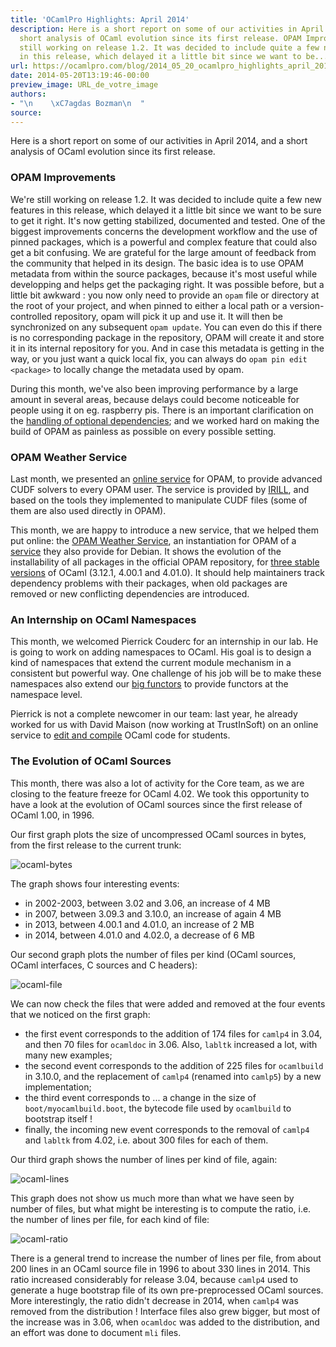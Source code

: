 ```yaml
---
title: 'OCamlPro Highlights: April 2014'
description: Here is a short report on some of our activities in April 2014, and a
  short analysis of OCaml evolution since its first release. OPAM Improvements We're
  still working on release 1.2. It was decided to include quite a few new features
  in this release, which delayed it a little bit since we want to be...
url: https://ocamlpro.com/blog/2014_05_20_ocamlpro_highlights_april_2014
date: 2014-05-20T13:19:46-00:00
preview_image: URL_de_votre_image
authors:
- "\n    \xC7agdas Bozman\n  "
source:
---
```


<p>Here is a short report on some of our activities in April 2014, and a short analysis of OCaml evolution since its first release.</p>
<h3>OPAM Improvements</h3>
<p>We're still working on release 1.2. It was decided to include quite a few new features in this release, which delayed it a little bit since we want to be sure to get it right. It's now getting stabilized, documented and tested. One of the biggest improvements concerns the development workflow and the use of pinned packages, which is a powerful and complex feature that could also get a bit confusing. We are grateful for the large amount of feedback from the community that helped in its design. The basic idea is to use OPAM metadata from within the source packages, because it's most useful while developping and helps get the packaging right. It was possible before, but a little bit awkward : you now only need to provide an <code>opam</code> file or directory at the root of your project, and when pinned to either a local path or a version-controlled repository, opam will pick it up and use it. It will then be synchronized on any subsequent <code>opam update</code>. You can even do this if there is no corresponding package in the repository, OPAM will create it and store it in its internal repository for you. And in case this metadata is getting in the way, or you just want a quick local fix, you can always do <code>opam pin edit &lt;package&gt;</code> to locally change the metadata used by opam.</p>
<p>During this month, we've also been improving performance by a large amount in several areas, because delays could become noticeable for people using it on eg. raspberry pis. There is an important clarification on the <a href="https://github.com/ocaml/opam/blob/master/doc/design/metadata-evolution">handling of optional dependencies</a>; and we worked hard on making the build of OPAM as painless as possible on every possible setting.</p>
<h3>OPAM Weather Service</h3>
<p>Last month, we presented an <a href="https://cudf-solvers.irill.org/">online service</a> for OPAM, to provide advanced CUDF solvers to every OPAM user. The service is provided by <a href="https://www.irill.org/">IRILL</a>, and based on the tools they implemented to manipulate CUDF files (some of them are also used directly in OPAM).</p>
<p>This month, we are happy to introduce a new service, that we helped them put online: the <a href="https://ows.irill.org/">OPAM Weather Service</a>, an instantiation for OPAM of a <a href="https://qa.debian.org/dose/debcheck.html">service</a> they also provide for Debian. It shows the evolution of the installability of all packages in the official OPAM repository, for <a href="https://ows.irill.org/table.html">three stable versions</a> of OCaml (3.12.1, 4.00.1 and 4.01.0). It should help maintainers track dependency problems with their packages, when old packages are removed or new conflicting dependencies are introduced.</p>
<h3>An Internship on OCaml Namespaces</h3>
<p>This month, we welcomed Pierrick Couderc for an internship in our lab. He is going to work on adding namespaces to OCaml. His goal is to design a kind of namespaces that extend the current module mechanism in a consistent but powerful way. One challenge of his job will be to make these namespaces also extend our <a href="https://ocamlpro.com/blog/2011_08_10_packing_and_functors">big functors</a> to provide functors at the namespace level.</p>
<p>Pierrick is not a complete newcomer in our team: last year, he already worked for us with David Maison (now working at TrustInSoft) on an online service to <a href="https://edit.ocamlpro.com/">edit and compile</a> OCaml code for students.</p>
<h3>The Evolution of OCaml Sources</h3>
<p>This month, there was also a lot of activity for the Core team, as we are closing to the feature freeze for OCaml 4.02. We took this opportunity to have a look at the evolution of OCaml sources since the first release of OCaml 1.00, in 1996.</p>
<p>Our first graph plots the size of uncompressed OCaml sources in bytes, from the first release to the current trunk:</p>
<p><img src="https://ocamlpro.com/blog/assets/img/graph_ocaml_bytes.png" alt="ocaml-bytes"/></p>
<p>The graph shows four interesting events:</p>
<ul>
<li>in 2002-2003, between 3.02 and 3.06, an increase of 4 MB
</li>
<li>in 2007, between 3.09.3 and 3.10.0, an increase of again 4 MB
</li>
<li>in 2013, between 4.00.1 and 4.01.0, an increase of 2 MB
</li>
<li>in 2014, between 4.01.0 and 4.02.0, a decrease of 6 MB
</li>
</ul>
<p>Our second graph plots the number of files per kind (OCaml sources, OCaml interfaces, C sources and C headers):</p>
<p><img src="https://ocamlpro.com/blog/assets/img/graph_ocaml_files.png" alt="ocaml-file"/></p>
<p>We can now check the files that were added and removed at the four events that we noticed on the first graph:</p>
<ul>
<li>the first event corresponds to the addition of 174 files for <code>camlp4</code> in 3.04, and then 70 files for <code>ocamldoc</code> in 3.06. Also, <code>labltk</code> increased a lot, with many new examples;
</li>
<li>the second event corresponds to the addition of 225 files for <code>ocamlbuild</code> in 3.10.0, and the replacement of <code>camlp4</code> (renamed into <code>camlp5</code>) by a new implementation;
</li>
<li>the third event corresponds to ... a change in the size of <code>boot/myocamlbuild.boot</code>, the bytecode file used by <code>ocamlbuild</code> to bootstrap itself !
</li>
<li>finally, the incoming new event corresponds to the removal of <code>camlp4</code> and <code>labltk</code> from 4.02, i.e. about 300 files for each of them.
</li>
</ul>
<p>Our third graph shows the number of lines per kind of file, again:</p>
<p><img src="https://ocamlpro.com/blog/assets/img/graph_ocaml_lines.png" alt="ocaml-lines"/></p>
<p>This graph does not show us much more than what we have seen by number of files, but what might be interesting is to compute the ratio, i.e. the number of lines per file, for each kind of file:</p>
<p><img src="https://ocamlpro.com/blog/assets/img/graph_ocaml_ratio.png" alt="ocaml-ratio"/></p>
<p>There is a general trend to increase the number of lines per file, from about 200 lines in an OCaml source file in 1996 to about 330 lines in 2014. This ratio increased considerably for release 3.04, because <code>camlp4</code> used to generate a huge bootstrap file of its own pre-preprocessed OCaml sources. More interestingly, the ratio didn't decrease in 2014, when <code>camlp4</code> was removed from the distribution ! Interface files also grew bigger, but most of the increase was in 3.06, when <code>ocamldoc</code> was added to the distribution, and an effort was done to document <code>mli</code> files.</p>

